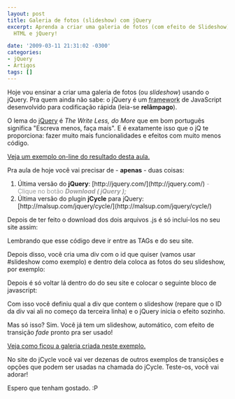 ```yaml
---
layout: post
title: Galeria de fotos (slideshow) com jQuery
excerpt: Aprenda a criar uma galeria de fotos (com efeito de Slideshow) usando apenas
  HTML e jQuery!

date: '2009-03-11 21:31:02 -0300'
categories:
- jQuery
- Artigos
tags: []
---
```

Hoje vou ensinar a criar uma galeria de fotos (ou <em>slideshow</em>) usando o jQuery. Pra quem ainda não sabe: o jQuery é um <abbr title="Em desenvolvimento de software, um framework ou arcabouço é uma abstração que une códigos comuns entre vários projetos de software provendo uma funcionalidade genérica. Um framework pode atingir uma funcionalidade específica, por configuração, durante a programação de uma aplicação.">framework</abbr> de JavaScript desenvolvido para codificação rápida (leia-se <strong>relâmpago</strong>).

O lema do [jQuery](http://jquery.com/) é <em>The Write Less, do More</em> que em bom português significa "Escreva menos, faça mais". E é exatamente isso que o jQ te proporciona: fazer muito mais funcionalidades e efeitos com muito menos código.

[Veja um exemplo on-line do resultado desta aula.](/exemplo1)

Pra aula de hoje você vai precisar de - <strong>apenas</strong> - duas coisas:

<ol>
<li>Última versão do <strong>jQuery</strong>: [http://jquery.com/](http://jquery.com/) <span style="color: #999999;">- Clique no botão <em><strong>Download ( jQuery );</strong></em></span></li>
<li>Última versão do plugin <strong>jCycle</strong> para jQuery: [http://malsup.com/jquery/cycle/](http://malsup.com/jquery/cycle/)</li>
</ol>
Depois de ter feito o download dos dois arquivos .js é só incluí-los no seu site assim:


<div data-gist-id="22636b891f3e6995edda" data-gist-show-loading="false"></div>

Lembrando que esse código deve ir entre as TAGs <head> e </head> do seu site.

Depois disso, você cria uma div com o id que quiser (vamos usar #slideshow como exemplo) e dentro dela coloca as fotos do seu slideshow, por exemplo:


<div data-gist-id="3b9133643501c8bb8347" data-gist-show-loading="false"></div>

Depois é só voltar lá dentro do <head> do seu site e colocar o seguinte bloco de javascript:


<div data-gist-id="8e97d19e71d4e021e69f" data-gist-show-loading="false"></div>

Com isso você definiu qual a div que contem o slideshow (repare que o ID da div vai ali no começo da terceira linha) e o jQuery inicia o efeito sozinho.

Mas só isso? Sim. Você já tem um slideshow, automático, com efeito de transição <em>fade</em> pronto pra ser usado!

[Veja como ficou a galeria criada neste exemplo.](/exemplo1)

No site do jCycle você vai ver dezenas de outros exemplos de transições e opções que podem ser usadas na chamada do jCycle. Teste-os, você vai adorar!

Espero que tenham gostado.  :P

